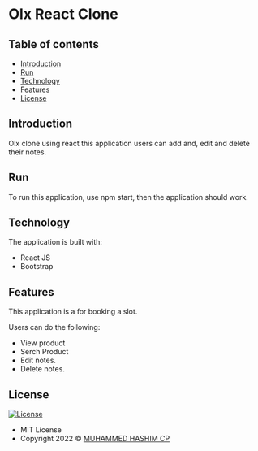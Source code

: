 # Olx React Clone

## Table of contents

- [Introduction](#introduction)
- [Run](#run)
- [Technology](#technology)
- [Features](#features)
- [License](#license)

## Introduction
  Olx clone using react this application users can add and, edit and delete their notes.

## Run

To run this application,  use npm start, then the application should work.

## Technology

The application is built with:

- React JS
- Bootstrap

## Features

This application is a for booking a slot.

Users can do the following:
- View product
- Serch Product 
- Edit notes.
- Delete notes.

## License

[![License](https://img.shields.io/:License-MIT-blue.svg?style=flat-square)](http://badges.mit-license.org)

- MIT License
- Copyright 2022 © [MUHAMMED HASHIM CP](https://github.com/muhammedhashimcp)
